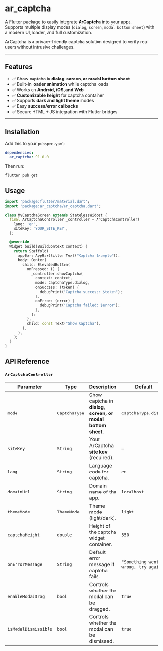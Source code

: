 # ar_captcha

A Flutter package to easily integrate **ArCaptcha** into your apps.  
Supports multiple display modes (`dialog`, `screen`, `modal bottom sheet`) with a modern UI, loader,
and full customization.

ArCaptcha is a privacy-friendly captcha solution designed to verify real users without intrusive
challenges.

---

## Features

- ✅ Show captcha in **dialog, screen, or modal bottom sheet**
- ✅ Built-in **loader animation** while captcha loads
- ✅ Works on **Android, iOS, and Web**
- ✅ **Customizable height** for captcha container
- ✅ Supports **dark and light theme** modes
- ✅ Easy **success/error callbacks**
- ✅ Secure HTML + JS integration with Flutter bridges

---

## Installation

Add this to your `pubspec.yaml`:

```yaml
dependencies:
  ar_captcha: ^1.0.0
```

Then run:

```bash
flutter pub get
```

## Usage

```dart
import 'package:flutter/material.dart';
import 'package:ar_captcha/ar_captcha.dart';

class MyCaptchaScreen extends StatelessWidget {
  final ArCaptchaController _controller = ArCaptchaController(
    lang: 'en',
    siteKey: 'YOUR_SITE_KEY',
  );

  @override
  Widget build(BuildContext context) {
    return Scaffold(
      appBar: AppBar(title: Text("Captcha Example")),
      body: Center(
        child: ElevatedButton(
          onPressed: () {
            _controller.showCaptcha(
              context: context,
              mode: CaptchaType.dialog,
              onSuccess: (token) {
                debugPrint("Captcha success: $token");
              },
              onError: (error) {
                debugPrint("Captcha failed: $error");
              },
            );
          },
          child: const Text("Show Captcha"),
        ),
      ),
    );
  }
}

```

## API Reference

### `ArCaptchaController`

| Parameter            | Type          | Description                                                | Default                              |
|----------------------|---------------|------------------------------------------------------------|--------------------------------------|
| `mode`               | `CaptchaType` | Show captcha in **dialog, screen, or modal bottom sheet**. | `CaptchaType.dialog`                 |
| `siteKey`            | `String`      | Your ArCaptcha **site key** (required).                    | –                                    |
| `lang`               | `String`      | Language code for captcha.                                 | `en`                                 |
| `domainUrl`          | `String`      | Domain name of the app.                                    | `localhost`                          |
| `themeMode`          | `ThemeMode`   | Theme mode (light/dark).                                   | `light`                              |
| `captchaHeight`      | `double`      | Height of the captcha widget container.                    | `550`                                |
| `onErrorMessage`     | `String`      | Default error message if captcha fails.                    | `"Something went wrong, try again!"` |
| `enableModalDrag`    | `bool`        | Controls whether the modal can be dragged.                 | `true`                               |
| `isModalDismissible` | `bool`        | Controls whether the modal can be dismissed.               | `true`                               |
